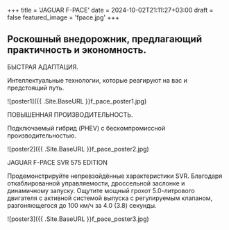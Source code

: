 +++
title = 'JAGUAR F-PACE'
date = 2024-10-02T21:11:27+03:00
draft = false
featured_image = 'fpace.jpg'
+++
## Роскошный внедорожник, предлагающий практичность и экономность.

БЫСТРАЯ АДАПТАЦИЯ.

Интеллектуальные технологии, которые реагируют на вас и предстоящий путь.

![poster1]({{ .Site.BaseURL }}f_pace_poster1.jpg)

ПОВЫШЕННАЯ ПРОИЗВОДИТЕЛЬНОСТЬ.

Подключаемый гибрид (PHEV) с бескомпромиссной производительностью. 

![poster2]({{ .Site.BaseURL }}f_pace_poster2.jpg)

JAGUAR F-PACE SVR 575 EDITION

Продемонстрируйте непревзойдённые характеристики SVR. Благодаря откаблированной управляемости, дроссельной заслонке и динамичному запуску.
Ощутите мощный грохот 5.0-литрового двигателя с активной системой выпуска с регулируемым клапаном, разгоняющегося до 100 км/ч за 4.0 (3.8) секунды.

![poster3]({{ .Site.BaseURL }}f_pace_poster3.jpg)
